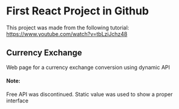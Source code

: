 # First React Project in Github
This project was made from the following tutorial: https://www.youtube.com/watch?v=tbLziJchz48

## Currency Exchange 

Web page for a currency exchange conversion using dynamic API

#### Note:
Free API was discontinued. Static value was used to show a proper interface


